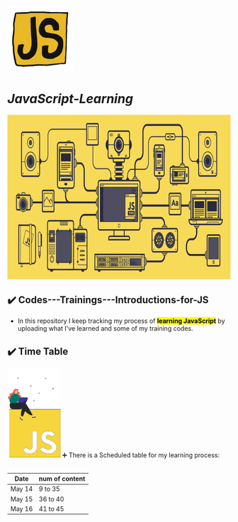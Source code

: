 <img src="assets/giphy.gif" style="width: 150px; height: 150px;">

# ***JavaScript-Learning***

<img src="assets/js.gif" style="width: 1600px; height: 370px;">

## ✔️ Codes---Trainings---Introductions-for-JS

-   In this repository I keep tracking my process of <mark>**learning JavaScript**</mark> by uploading what I've learned and some of my training codes.

## ✔️ Time Table
<img src="assets/js-animation.gif" style="width: 120px; height: 200px;">
➕ There is a Scheduled table for my learning process:
<br><br>

<table>
  <thead>
    <tr>
      <th>Date</th>
      <th>num of content</th>
    </tr>
  </thead>
  <tbody>
    <tr>
      <td>May 14</td>
      <td>9 to 35</td>
    </tr>
    <tr>
      <td>May 15</td>
      <td>36 to 40</td>
    </tr>
    <tr>
      <td>May 16</td>
      <td>41 to 45</td>
    </tr>
  </tbody>
</table>
